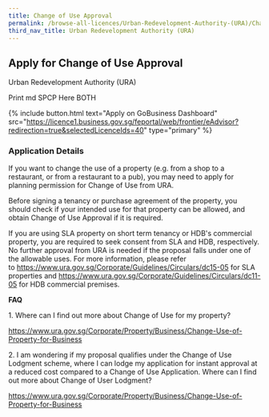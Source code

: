 ```yaml
---
title: Change of Use Approval
permalink: /browse-all-licences/Urban-Redevelopment-Authority-(URA)/Change-of-Use-Approval
third_nav_title: Urban Redevelopment Authority (URA)
---
```


## Apply for Change of Use Approval

Urban Redevelopment Authority (URA)

Print md SPCP Here BOTH

{% include button.html text="Apply on GoBusiness Dashboard" src="https://licence1.business.gov.sg/feportal/web/frontier/eAdvisor?redirection=true&selectedLicenceIds=40" type="primary" %}

### Application Details

<p>If you want to change the use of a property (e.g. from a shop to a restaurant, or from a restaurant to a pub), you may need to apply for planning permission for Change of Use from URA.&nbsp;</p>
<p>Before signing a tenancy or purchase agreement of the property, you should check if your intended use for that property can be allowed, and obtain Change of Use Approval if it is required.</p>
<p>If you are using SLA property on short term tenancy or HDB's commercial property, you are required to seek consent from SLA and HDB, respectively. No further approval from URA is needed if the proposal falls under one of the allowable uses. For more information, please refer to&nbsp;<a href="https://www.ura.gov.sg/Corporate/Guidelines/Circulars/dc15-05" target="_blank" rel="noopener">https://www.ura.gov.sg/Corporate/Guidelines/Circulars/dc15-05</a>&nbsp;for SLA properties and&nbsp;<a href="https://www.ura.gov.sg/Corporate/Guidelines/Circulars/dc11-05" target="_blank" rel="noopener">https://www.ura.gov.sg/Corporate/Guidelines/Circulars/dc11-05</a>&nbsp;for HDB commercial premises.</p>
<p><strong>FAQ</strong></p>
<p>1. Where can I find out more about Change of Use&nbsp;for my property?</p>
<p><a href="https://www.ura.gov.sg/Corporate/Property/Business/Change-Use-of-Property-for-Business" target="_blank" rel="noopener">https://www.ura.gov.sg/Corporate/Property/Business/Change-Use-of-Property-for-Business</a></p>
<p>2. I am wondering if my proposal qualifies under the Change of Use Lodgment scheme, where I can lodge my application for instant approval at a reduced cost compared to a Change of Use&nbsp;Application. Where can I find out more about Change of User Lodgment?</p>
<p><a href="https://www.ura.gov.sg/Corporate/Property/Business/Change-Use-of-Property-for-Business" target="_blank" rel="noopener">https://www.ura.gov.sg/Corporate/Property/Business/Change-Use-of-Property-for-Business</a></p>

